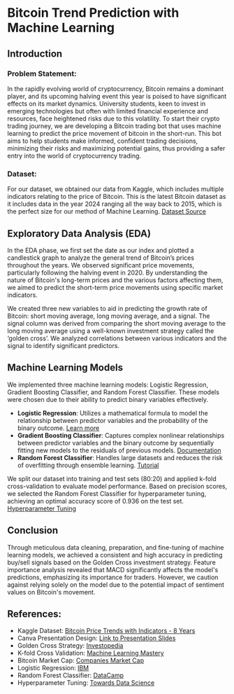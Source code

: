 # Bitcoin Trend Prediction with Machine Learning

## Introduction

### Problem Statement:
In the rapidly evolving world of cryptocurrency, Bitcoin remains a dominant player, and its upcoming halving event this year is poised to have significant effects on its market dynamics. University students, keen to invest in emerging technologies but often with limited financial experience and resources, face heightened risks due to this volatility. To start their crypto trading journey, we are developing a Bitcoin trading bot that uses machine learning to predict the price movement of bitcoin in the short-run. This bot aims to help students make informed, confident trading decisions, minimizing their risks and maximizing potential gains, thus providing a safer entry into the world of cryptocurrency trading.

### Dataset:
For our dataset, we obtained our data from Kaggle, which includes multiple indicators relating to the price of Bitcoin. This is the latest Bitcoin dataset as it includes data in the year 2024 ranging all the way back to 2015, which is the perfect size for our method of Machine Learning. [Dataset Source](https://www.kaggle.com/datasets/aspillai/bitcoin-price-trends-with-indicators-8-years/data)

## Exploratory Data Analysis (EDA)

In the EDA phase, we first set the date as our index and plotted a candlestick graph to analyze the general trend of Bitcoin’s prices throughout the years. We observed significant price movements, particularly following the halving event in 2020. By understanding the nature of Bitcoin's long-term prices and the various factors affecting them, we aimed to predict the short-term price movements using specific market indicators.

We created three new variables to aid in predicting the growth rate of Bitcoin: short moving average, long moving average, and a signal. The signal column was derived from comparing the short moving average to the long moving average using a well-known investment strategy called the ‘golden cross’. We analyzed correlations between various indicators and the signal to identify significant predictors.

## Machine Learning Models

We implemented three machine learning models: Logistic Regression, Gradient Boosting Classifier, and Random Forest Classifier. These models were chosen due to their ability to predict binary variables effectively.

- **Logistic Regression**: Utilizes a mathematical formula to model the relationship between predictor variables and the probability of the binary outcome. [Learn more](https://www.ibm.com/topics/logistic-regression)
- **Gradient Boosting Classifier**: Captures complex nonlinear relationships between predictor variables and the binary outcome by sequentially fitting new models to the residuals of previous models. [Documentation](https://scikit-learn.org/stable/modules/generated/sklearn.ensemble.GradientBoostingClassifier.html)
- **Random Forest Classifier**: Handles large datasets and reduces the risk of overfitting through ensemble learning. [Tutorial](https://www.datacamp.com/tutorial/random-forests-classifier-python)

We split our dataset into training and test sets (80:20) and applied k-fold cross-validation to evaluate model performance. Based on precision scores, we selected the Random Forest Classifier for hyperparameter tuning, achieving an optimal accuracy score of 0.936 on the test set. [Hyperparameter Tuning](https://towardsdatascience.com/hyperparameter-tuning-the-random-forest-in-python-using-scikit-learn-28d2aa77dd74)

## Conclusion

Through meticulous data cleaning, preparation, and fine-tuning of machine learning models, we achieved a consistent and high accuracy in predicting buy/sell signals based on the Golden Cross investment strategy. Feature importance analysis revealed that MACD significantly affects the model's predictions, emphasizing its importance for traders. However, we caution against relying solely on the model due to the potential impact of sentiment values on Bitcoin's movement.

## References:
- Kaggle Dataset: [Bitcoin Price Trends with Indicators - 8 Years](https://www.kaggle.com/datasets/aspillai/bitcoin-price-trends-with-indicators-8-years/data)
- Canva Presentation Design: [Link to Presentation Slides](https://www.canva.com/design/DAGDT6k5w7s/hNjkh6q51VQXo9xNVmw11w/view?utm_content=DAGDT6k5w7s&utm_campaign=designshare&utm_medium=link&utm_source=editor)
- Golden Cross Strategy: [Investopedia](https://www.investopedia.com/terms/g/goldencross.asp)
- K-fold Cross Validation: [Machine Learning Mastery](https://machinelearningmastery.com/k-fold-cross-validation/)
- Bitcoin Market Cap: [Companies Market Cap](https://companiesmarketcap.com/assets-by-market-cap/)
- Logistic Regression: [IBM](https://www.ibm.com/topics/logistic-regression)
- Random Forest Classifier: [DataCamp](https://www.datacamp.com/tutorial/random-forests-classifier-python)
- Hyperparameter Tuning: [Towards Data Science](https://towardsdatascience.com/hyperparameter-tuning-the-random-forest-in-python-using-scikit-learn-28d2aa77dd74)

